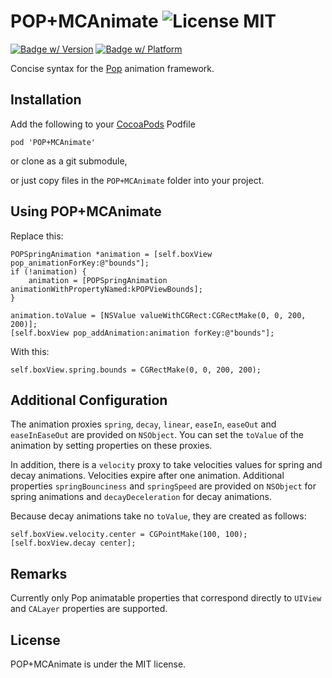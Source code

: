 POP+MCAnimate ![License MIT](https://go-shields.herokuapp.com/license-MIT-blue.png)
=============

[![Badge w/ Version](https://cocoapod-badges.herokuapp.com/v/POP+MCAnimate/badge.png)](https://github.com/matthewcheok/POP-MCAnimate)
[![Badge w/ Platform](https://cocoapod-badges.herokuapp.com/p/POP+MCAnimate/badge.svg)](https://github.com/matthewcheok/POP-MCAnimate)

Concise syntax for the [Pop](https://github.com/facebook/pop) animation framework.

## Installation

Add the following to your [CocoaPods](http://cocoapods.org/) Podfile

    pod 'POP+MCAnimate'

or clone as a git submodule,

or just copy files in the ```POP+MCAnimate``` folder into your project.

## Using POP+MCAnimate

Replace this:

    POPSpringAnimation *animation = [self.boxView pop_animationForKey:@"bounds"];
    if (!animation) {
        animation = [POPSpringAnimation animationWithPropertyNamed:kPOPViewBounds];
    }

    animation.toValue = [NSValue valueWithCGRect:CGRectMake(0, 0, 200, 200)];
    [self.boxView pop_addAnimation:animation forKey:@"bounds"];

With this:

    self.boxView.spring.bounds = CGRectMake(0, 0, 200, 200);

## Additional Configuration

The animation proxies `spring`, `decay`, `linear`, `easeIn`, `easeOut` and `easeInEaseOut` are provided on `NSObject`. You can set the `toValue` of the animation by setting properties on these proxies.

In addition, there is a `velocity` proxy to take velocities values for spring and decay animations. Velocities expire after one animation. Additional properties `springBounciness` and `springSpeed` are provided on `NSObject` for spring animations and `decayDeceleration` for decay animations.

Because decay animations take no `toValue`, they are created as follows:

    self.boxView.velocity.center = CGPointMake(100, 100);
    [self.boxView.decay center];

## Remarks

Currently only Pop animatable properties that correspond directly to `UIView` and `CALayer` properties are supported.

## License

POP+MCAnimate is under the MIT license.
